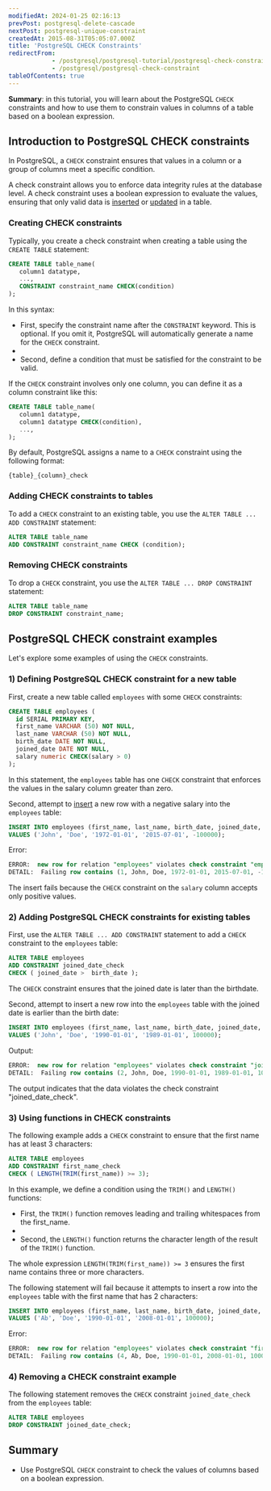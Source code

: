 ```yaml
---
modifiedAt: 2024-01-25 02:16:13
prevPost: postgresql-delete-cascade
nextPost: postgresql-unique-constraint
createdAt: 2015-08-31T05:05:07.000Z
title: 'PostgreSQL CHECK Constraints'
redirectFrom: 
            - /postgresql/postgresql-tutorial/postgresql-check-constraint
            - /postgresql/postgresql-check-constraint
tableOfContents: true
---
```



**Summary**: in this tutorial, you will learn about the PostgreSQL `CHECK` constraints and how to use them to constrain values in columns of a table based on a boolean expression.

## Introduction to PostgreSQL CHECK constraints

In PostgreSQL, a `CHECK` constraint ensures that values in a column or a group of columns meet a specific condition.

A check constraint allows you to enforce data integrity rules at the database level. A check constraint uses a boolean expression to evaluate the values, ensuring that only valid data is [inserted](/postgresql/postgresql-insert) or [updated](/postgresql/postgresql-tutorial/postgresql-update) in a table.

### Creating CHECK constraints

Typically, you create a check constraint when creating a table using the `CREATE TABLE` statement:

```sql
CREATE TABLE table_name(
   column1 datatype,
   ...,
   CONSTRAINT constraint_name CHECK(condition)
);
```

In this syntax:

- First, specify the constraint name after the `CONSTRAINT` keyword. This is optional. If you omit it, PostgreSQL will automatically generate a name for the `CHECK` constraint.
-
- Second, define a condition that must be satisfied for the constraint to be valid.

If the `CHECK` constraint involves only one column, you can define it as a column constraint like this:

```sql
CREATE TABLE table_name(
   column1 datatype,
   column1 datatype CHECK(condition),
   ...,
);
```

By default, PostgreSQL assigns a name to a `CHECK` constraint using the following format:

```
{table}_{column}_check
```

### Adding CHECK constraints to tables

To add a `CHECK` constraint to an existing table, you use the `ALTER TABLE ... ADD CONSTRAINT` statement:

```sql
ALTER TABLE table_name
ADD CONSTRAINT constraint_name CHECK (condition);
```

### Removing CHECK constraints

To drop a `CHECK` constraint, you use the `ALTER TABLE ... DROP CONSTRAINT` statement:

```sql
ALTER TABLE table_name
DROP CONSTRAINT constraint_name;
```

## PostgreSQL CHECK constraint examples

Let's explore some examples of using the `CHECK` constraints.

### 1) Defining PostgreSQL CHECK constraint for a new table

First, create a new table called `employees` with some `CHECK` constraints:

```sql
CREATE TABLE employees (
  id SERIAL PRIMARY KEY,
  first_name VARCHAR (50) NOT NULL,
  last_name VARCHAR (50) NOT NULL,
  birth_date DATE NOT NULL,
  joined_date DATE NOT NULL,
  salary numeric CHECK(salary > 0)
);
```

In this statement, the `employees` table has one `CHECK` constraint that enforces the values in the salary column greater than zero.

Second, attempt to [insert](/postgresql/postgresql-insert) a new row with a negative salary into the `employees` table:

```sql
INSERT INTO employees (first_name, last_name, birth_date, joined_date, salary)
VALUES ('John', 'Doe', '1972-01-01', '2015-07-01', -100000);
```

Error:

```sql
ERROR:  new row for relation "employees" violates check constraint "employees_salary_check"
DETAIL:  Failing row contains (1, John, Doe, 1972-01-01, 2015-07-01, -100000).
```

The insert fails because the `CHECK` constraint on the `salary` column accepts only positive values.

### 2) Adding PostgreSQL CHECK constraints for existing tables

First, use the `ALTER TABLE ... ADD CONSTRAINT` statement to add a `CHECK` constraint to the `employees` table:

```sql
ALTER TABLE employees
ADD CONSTRAINT joined_date_check
CHECK ( joined_date >  birth_date );
```

The `CHECK` constraint ensures that the joined date is later than the birthdate.

Second, attempt to insert a new row into the `employees` table with the joined date is earlier than the birth date:

```sql
INSERT INTO employees (first_name, last_name, birth_date, joined_date, salary)
VALUES ('John', 'Doe', '1990-01-01', '1989-01-01', 100000);
```

Output:

```sql
ERROR:  new row for relation "employees" violates check constraint "joined_date_check"
DETAIL:  Failing row contains (2, John, Doe, 1990-01-01, 1989-01-01, 100000).
```

The output indicates that the data violates the check constraint "joined_date_check".

### 3) Using functions in CHECK constraints

The following example adds a `CHECK` constraint to ensure that the first name has at least 3 characters:

```sql
ALTER TABLE employees
ADD CONSTRAINT first_name_check
CHECK ( LENGTH(TRIM(first_name)) >= 3);
```

In this example, we define a condition using the `TRIM()` and `LENGTH()` functions:

- First, the `TRIM()` function removes leading and trailing whitespaces from the first_name.
-
- Second, the `LENGTH()` function returns the character length of the result of the `TRIM()` function.

The whole expression `LENGTH(TRIM(first_name)) >= 3` ensures the first name contains three or more characters.

The following statement will fail because it attempts to insert a row into the `employees` table with the first name that has 2 characters:

```sql
INSERT INTO employees (first_name, last_name, birth_date, joined_date, salary)
VALUES ('Ab', 'Doe', '1990-01-01', '2008-01-01', 100000);
```

Error:

```sql
ERROR:  new row for relation "employees" violates check constraint "first_name_check"
DETAIL:  Failing row contains (4, Ab, Doe, 1990-01-01, 2008-01-01, 100000).
```

### 4) Removing a CHECK constraint example

The following statement removes the `CHECK` constraint `joined_date_check` from the `employees` table:

```sql
ALTER TABLE employees
DROP CONSTRAINT joined_date_check;
```

## Summary

- Use PostgreSQL `CHECK` constraint to check the values of columns based on a boolean expression.
